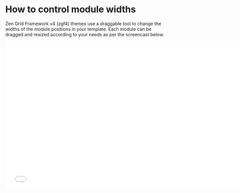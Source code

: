 How to control module widths
====

Zen Grid Framework v4 (zgf4) themes use a draggable tool to change the widths of the module positions in your template. Each module can be dragged and resized according to your needs as per the screencast below.

<iframe width="750" height="460" src="//www.youtube.com/embed/l8jRqe4aH2k?controls=0&showinfo=0" frameborder="0" allowfullscreen></iframe>